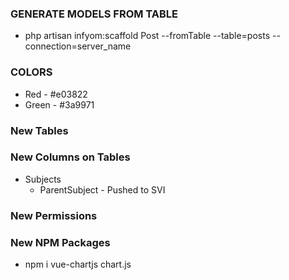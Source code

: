 

### GENERATE MODELS FROM TABLE
- php artisan infyom:scaffold Post --fromTable --table=posts --connection=server_name


### COLORS
- Red - #e03822
- Green - #3a9971

### New Tables

### New Columns on Tables
- Subjects
    - ParentSubject - Pushed to SVI

### New Permissions

### New NPM Packages
- npm i vue-chartjs chart.js
